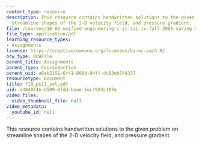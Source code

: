 ```yaml
---
content_type: resource
description: This resource contains handwritten solutions to the given problem on
  streamline shapes of the 2-D velocity field, and pressure gradient.
file: /courses/16-01-unified-engineering-i-ii-iii-iv-fall-2005-spring-2006/d48d0f4eb5996fddbeae1ec7993c187e_f10_ps11_sol.pdf
file_type: application/pdf
learning_resource_types:
- Assignments
license: https://creativecommons.org/licenses/by-nc-sa/4.0/
ocw_type: OCWFile
parent_title: Assignments
parent_type: CourseSection
parent_uid: a6eb2151-6f41-806d-94ff-dc83eb5f4337
resourcetype: Document
title: f10_ps11_sol.pdf
uid: d48d0f4e-b599-6fdd-beae-1ec7993c187e
video_files:
  video_thumbnail_file: null
video_metadata:
  youtube_id: null
---
```

This resource contains handwritten solutions to the given problem on streamline shapes of the 2-D velocity field, and pressure gradient.
